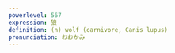 ```yaml
---
powerlevel: 567
expression: 狼
definition: (n) wolf (carnivore, Canis lupus)
pronunciation: おおかみ
---
```

